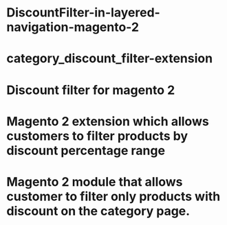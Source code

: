 # DiscountFilter-in-layered-navigation-magento-2
# category_discount_filter-extension
# Discount filter for magento 2
# Magento 2 extension which allows customers to filter products by discount percentage range
# Magento 2 module that allows customer to filter only products with discount on the category page.
